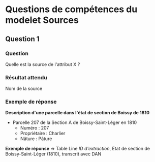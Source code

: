 # Questions de compétences du modelet Sources

## Question 1
### Question
Quelle est la source de l'attribut X ?
### Résultat attendu
Nom de la source
### Exemple de réponse
**Description d'une parcelle dans l'état de section de Boissy de 1810**<br>
* Parcelle 207 de la Section A de Boissy-Saint-Léger en 1810
    * Numéro : 207
    * Propriétaire : Charlier
    * Nâture : Pâture

**Exemple de réponse**
=> Table Line *ID d'extraction*, Etat de section de Boissy-Saint-Léger (1810), transcrit avec DAN
